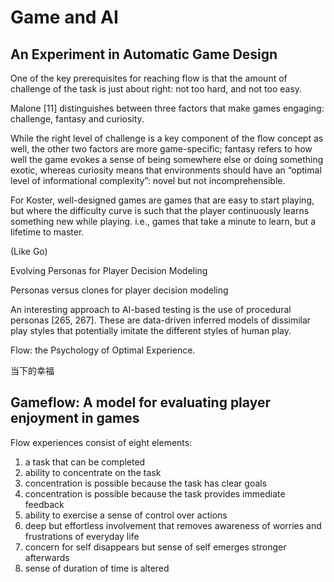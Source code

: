 # Game and AI

## An Experiment in Automatic Game Design

One of the key prerequisites for reaching flow is that the amount of challenge of the task is just about right: not too hard, and not too easy.

Malone [11] distinguishes between three factors that make games engaging: challenge, fantasy and curiosity.

While the right level of challenge is a key component of the flow concept as well, the other two factors are more game-specific; fantasy refers to how well the game evokes a sense of being somewhere else or doing something exotic, whereas curiosity means that environments should have an “optimal level of informational complexity”: novel but not incomprehensible.

For Koster, well-designed games are games that are easy to start playing, but where the difficulty curve is such that the player continuously learns something new while playing. i.e., games that take a minute to learn, but a lifetime to master.

(Like Go)

Evolving Personas for Player Decision Modeling

Personas versus clones for player decision modeling

An interesting approach to AI-based testing is the use of procedural personas [265, 267]. These are data-driven inferred models of  dissimilar play styles that potentially imitate the different styles of human play.



Flow: the Psychology of Optimal Experience.

当下的幸福

## Gameflow: A model for evaluating player enjoyment in games

Flow experiences consist of eight elements:
1) a task that can be completed
2) ability to concentrate on the task
3) concentration is possible because the task has clear goals
4) concentration is possible because the task provides immediate feedback
5) ability to exercise a sense of control over actions
6) deep but effortless involvement that removes awareness of worries and frustrations of everyday life
7) concern for self disappears but sense of self emerges stronger afterwards
8) sense of duration of time is altered
